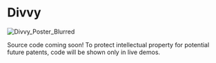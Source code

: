 # Divvy

![Divvy_Poster_Blurred](https://github.com/user-attachments/assets/b6b5e78a-9d31-403b-91d0-e9ef4c7f87f9)

Source code coming soon! To protect intellectual property for potential future patents, code will be shown only in live demos. 
